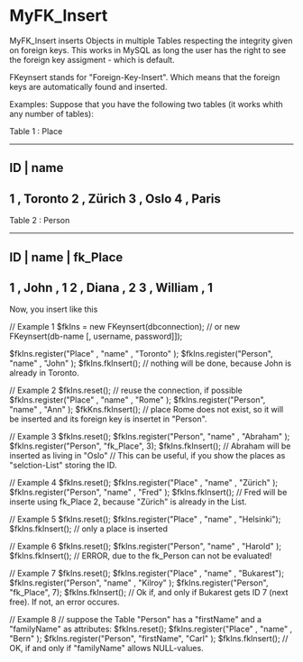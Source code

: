 MyFK_Insert
===========

MyFK_Insert inserts Objects in multiple Tables respecting the integrity given on foreign keys. This works in MySQL as long the user has the right to see the foreign key assigment - which is default.

FKeynsert stands for "Foreign-Key-Insert". Which means that the foreign keys are automatically found and inserted.

Examples:
Suppose that you have the following two tables (it works whith any number of tables):


Table 1 : Place
***************
ID | name
----------------
 1 , Toronto
 2 , Zürich
 3 , Oslo
 4 , Paris
----------------


Table 2 : Person
****************
ID | name      | fk_Place
-------------------------
 1 , John      ,        1
 2 , Diana     ,        2
 3 , William   ,        1
-------------------------


Now, you insert like this

// Example 1
  $fkIns = new FKeynsert(dbconnection); //  or new FKeynsert(db-name [, username, password]]);
  
  $fkIns.register("Place" , "name"    , "Toronto" );
  $fkIns.register("Person", "name"    , "John"    );
  $fkIns.fkInsert(); // nothing will be done, because John is already in Toronto.

// Example 2
  $fkIns.reset(); //  reuse the connection, if possible
  $fkIns.register("Place" , "name"    , "Rome"    ); 
  $fkIns.register("Person", "name"    , "Ann"     ); 
  $fkKns.fkInsert(); // place Rome does not exist, so it will be inserted and its foreign key is insertet in "Person".

// Example 3
  $fkIns.reset();
  $fkIns.register("Person", "name"    , "Abraham" );
  $fkIns.register("Person", "fk_Place",          3);
  $fkIns.fkInsert(); // Abraham will be inserted as living in "Oslo"
                     // This can be useful, if you show the places as "selction-List" storing the ID.

// Example 4
  $fkIns.reset();
  $fkIns.register("Place" , "name"    , "Zürich"  );
  $fkIns.register("Person", "name"    , "Fred"    );
  $fkIns.fkInsert(); // Fred will be inserte using fk_Place 2, because "Zürich" is already in the List.

// Example 5
  $fkIns.reset();
  $fkIns.register("Place" , "name"    , "Helsinki");
  $fkIns.fkInsert(); // only a place is inserted

// Example 6
  $fkIns.reset();
  $fkIns.register("Person", "name"    , "Harold"  );
  $fkIns.fkInsert(); // ERROR, due to the fk_Person can not be evaluated!

// Example 7
  $fkIns.reset();
  $fkIns.register("Place" , "name"    , "Bukarest");
  $fkIns.register("Person", "name"    , "Kilroy"  );
  $fkIns.register("Person", "fk_Place",          7);
  $fkIns.fkInsert(); // Ok if, and only if Bukarest gets ID 7 (next free). If not, an error occures.

// Example 8
  // suppose the Table "Person" has a "firstName" and a "familyName" as attributes:
  $fkIns.reset();
  $fkIns.register("Place" , "name"    , "Bern"    );
  $fkIns.register("Person", "firstName", "Carl"   );
  $fkIns.fkInsert(); // OK, if and only if "familyName" allows NULL-values.
